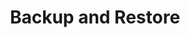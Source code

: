 ---
title: Backup and Restore
description: Backup and Restore Volume Snapshots in Longhorn 
weight: 6
---